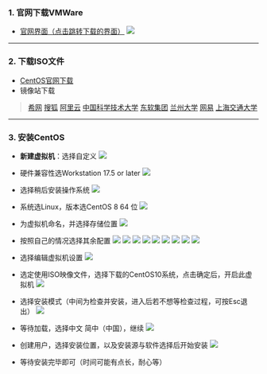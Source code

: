 ### 1. 官网下载VMWare
- [官网界面（点击跳转下载的界面）](https://www.vmware.com/products/desktop-hypervisor/workstation-and-fusion)
![](虚拟机/centOS10/assets/CentOS安装步骤/file-20250623180622518.png)

___
### 2. 下载ISO文件
- [CentOS官网下载](https://www.centos.org/) 
- 镜像站下载
>[希网](http://mirrors.cn99.com/centos)
>[搜狐](http://mirrors.sohu.com/centos)
>[阿里云](http://mirrors.aliyun.com/centos)
>[中国科学技术大学](http://centos.ustc.edu.cn/centos)
>[东软集团](http://mirrors.neusoft.edu.cn/centos)
>[兰州大学](http://mirror.lzu.edu.cn/centos)
>[网易](http://mirrors.163.com/centos)
>[上海交通大学](http://ftp.sjtu.edu.cn/centos)

___
### 3. 安装CentOS
- **新建虚拟机**：选择自定义
![](虚拟机/centOS10/assets/CentOS安装步骤/file-20250623181039554.png)

- 硬件兼容性选Workstation 17.5 or later
![](虚拟机/centOS10/assets/CentOS安装步骤/file-20250623181115988.png)


- 选择稍后安装操作系统
 ![](虚拟机/centOS10/assets/CentOS安装步骤/file-20250623181312978.png)


- 系统选Linux，版本选CentOS 8 64 位
![](虚拟机/centOS10/assets/CentOS安装步骤/file-20250623181430433.png)



- 为虚拟机命名，并选择存储位置
![](虚拟机/centOS10/assets/CentOS安装步骤/file-20250623181731484.png)


- 按照自己的情况选择其余配置
![](虚拟机/centOS10/assets/CentOS安装步骤/file-20250623181818857.png)
![](虚拟机/centOS10/assets/CentOS安装步骤/file-20250623181957842.png)
![](虚拟机/centOS10/assets/CentOS安装步骤/file-20250623182032844.png)
![](虚拟机/centOS10/assets/CentOS安装步骤/file-20250623182143448.png)
![](虚拟机/centOS10/assets/CentOS安装步骤/file-20250623182157695.png)
![](虚拟机/centOS10/assets/CentOS安装步骤/file-20250623182213890.png)
![](虚拟机/centOS10/assets/CentOS安装步骤/file-20250623182228166.png)
![](虚拟机/centOS10/assets/CentOS安装步骤/file-20250623182304336.png)
![](虚拟机/centOS10/assets/CentOS安装步骤/file-20250623182332206.png)


- 选择编辑虚拟机设置
  ![](虚拟机/centOS10/assets/CentOS安装步骤/file-20250623182421668.png)
- 选定使用ISO映像文件，选择下载的CentOS10系统，点击确定后，开启此虚拟机
![](虚拟机/centOS10/assets/CentOS安装步骤/file-20250623182505572.png)
- 选择安装模式（中间为检查并安装，进入后若不想等检查过程，可按Esc退出）
![](虚拟机/centOS10/assets/CentOS安装步骤/file-20250623182715842.png)
- 等待加载，选择中文 简中（中国），继续
  ![](虚拟机/centOS10/assets/CentOS安装步骤/file-20250623183243960.png)
- 创建用户，选择安装位置，以及安装源与软件选择后开始安装
  ![](虚拟机/centOS10/assets/CentOS安装步骤/file-20250623183425613.png)
- 等待安装完毕即可（时间可能有点长，耐心等）